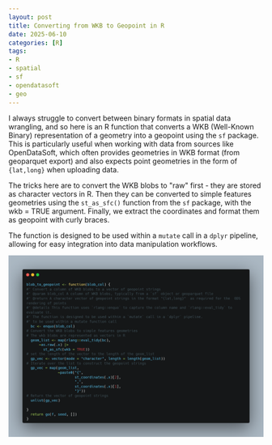 ```yaml
---
layout: post
title: Converting from WKB to Geopoint in R
date: 2025-06-10
categories: [R]
tags:
- R
- spatial
- sf
- opendatasoft
- geo
---
```


I always struggle to convert between binary formats in spatial data wrangling, and so here is an R function that converts a WKB (Well-Known Binary) representation of a geometry into a geopoint using the `sf` package. This is particularly useful when working with data from sources like OpenDataSoft, which often provides geometries in WKB format (from geoparquet export) and also expects point geometries in the form of `{lat,long}` when uploading data.

The tricks here are to convert the WKB blobs to "raw" first - they are stored as character vectors in R. Then they can be converted to simple features geometries using the `st_as_sfc()` function from the `sf` package, with the wkb = TRUE argument. Finally, we extract the coordinates and format them as geopoint with curly braces.

The function is designed to be used within a `mutate` call in a `dplyr` pipeline, allowing for easy integration into data manipulation workflows.

![](images/wkb_geopoint.png)
